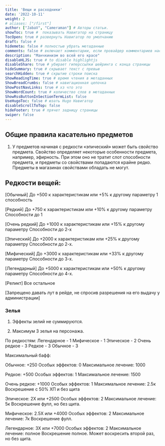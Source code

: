 ```yaml
---
title: 'Вещи и расходники'
date: '2022-10-11'
weight: 2
# aliases: ["/first"]
author: ["JabaV", "Cameraman"] # Авторы статьи.
showToc: true #  показывать Навигатор на страницу
TocOpen: true # развернуть Навигатор по умолчанию
draft: false #
hidemeta: false # полностью убрать метаданные
comments: false # включает комментарии, если провайдер комментариев настроен
description: "Манчкинизм во всей его красе"
disableHLJS: true # to disable highlightjs
disableShare: true # убирает гиперссылки шейринга с конца страницы
hideSummary: true # скрывает текст с превью
searchHidden: true # скрытие строки поиска
ShowReadingTime: true # время чтения в метаданных
ShowBreadCrumbs: false # навигационная цепочка
ShowPostNavLinks: true # хз что это
ShowWordCount: true # количество слов в метаданных
ShowRssButtonInSectionTermList: false
UseHugoToc: false # юзать Hugo Навигатор
disableScrollToTop: false
hideFooter: true # прячет задницу страницы
swiper: false
---
```

## Общие правила касательно предметов

1) У предметов начиная с редкости «эпический» может быть свойство предмета.
Свойство определяет некоторые особенности предмета, например, эфирность.
При этом оно не тратит слот способности предмета, и предметы со свойствами попадаются крайне редко.
Предметы в магазинах свойствами обладать не могут.

## Редкости вещей:

[Обычный]
До +500 к характеристикам или +5% к другому параметру
1 способность

[Редкий]
До +750 к характеристикам или +10% к другому параметру
Способности до 1

[Очень редкий]
До +1000 к характеристикам или +15% к другому параметру
Способности до 2-х

[Эпический]
До +2000 к характеристикам или +25% к другому параметру
Способности до 2-х.

[Мифический]
До +3000 к характеристикам или +33% к другому параметру
Способности до 3-х.

[Легендарный]
До +5000 к характеристикам или +50% к другому параметру
Способности до 4-х.

[Реликт]
Все остальное

[Запрещено давать лут в рейде, не спросив разрешения на его выдачу у администрации]

### Зелья

1. Эффекты зелий не суммируются.

1. Максимум 3 зелья на персонажа.

По редкостям:
Легендарное - 1
Мифическое - 1
Эпическое - 2
Очень редкое - 3
Редкое - 3
Обычное - 3

Максимальный бафф:

Обычное: +250
Особых эффектов: 0
Максимальное лечение: 1000

Редкое: +500 
Особых эффектов: 1
Максимальное лечение: 1500

Очень редкое: +1000
Особых эффектов: 1
Максимальное лечение: 2.5к
Воскрешение с 50% ХП и без щита

Эпическое: 2X или +2500
Особых эффектов: 2
Максимальное лечение: 5к
Воскрешение фулл, но без щита.

Мифическое: 2.5X или +4000
Особых эффектов: 2
Максимальное лечение: 7к
Воскрешение фулл.

Легендарное: 3X или +7000
Особых эффектов: 2
Максимальное лечение: полное
Воскрешение полное. Может воскресить второй раз, но без щита.